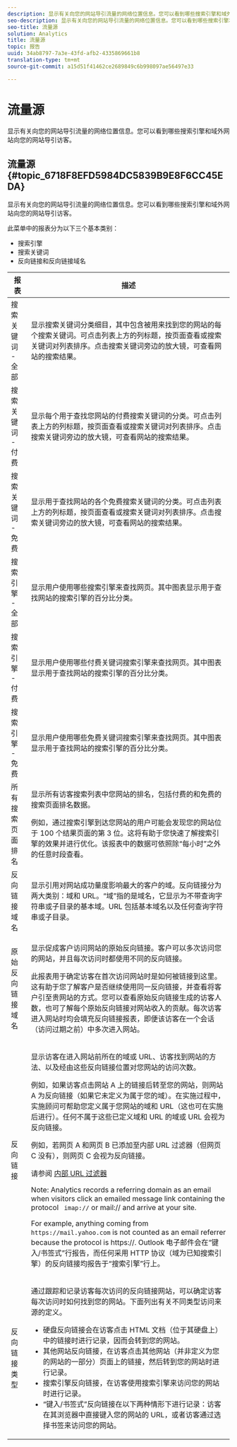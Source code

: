 ```yaml
---
description: 显示有关向您的网站导引流量的网络位置信息。您可以看到哪些搜索引擎和域外网站向您的网站导引访客。
seo-description: 显示有关向您的网站导引流量的网络位置信息。您可以看到哪些搜索引擎和域外网站向您的网站导引访客。
seo-title: 流量源
solution: Analytics
title: 流量源
topic: 报告
uuid: 34ab8797-7a3e-43fd-afb2-4335869661b8
translation-type: tm+mt
source-git-commit: a15d51f41462ce2689849c6b998097ae56497e33

---
```



# 流量源

显示有关向您的网站导引流量的网络位置信息。您可以看到哪些搜索引擎和域外网站向您的网站导引访客。

## 流量源 {#topic_6718F8EFD5984DC5839B9E8F6CC45EDA}

显示有关向您的网站导引流量的网络位置信息。您可以看到哪些搜索引擎和域外网站向您的网站导引访客。

此菜单中的报表分为以下三个基本类别：

* 搜索引擎
* 搜索关键词
* 反向链接和反向链接域名

<table id="table_BF03A24CC90741FB98169742F9D1EB91"> 
 <thead> 
  <tr> 
   <th colname="col1" class="entry"> 报表 </th> 
   <th colname="col2" class="entry"> 描述 </th> 
  </tr> 
 </thead>
 <tbody> 
  <tr> 
   <td colname="col1"> 搜索关键词 - 全部 </td> 
   <td colname="col2"> <p> 显示搜索关键词分类细目，其中包含被用来找到您的网站的每个搜索关键词。可点击列表上方的列标题，按页面查看或搜索关键词对列表排序。点击搜索关键词旁边的放大镜，可查看网站的搜索结果。 </p> </td> 
  </tr> 
  <tr> 
   <td colname="col1"> 搜索关键词 - 付费 </td> 
   <td colname="col2"> <p> 显示每个用于查找您网站的付费搜索关键词的分类。可点击列表上方的列标题，按页面查看或搜索关键词对列表排序。点击搜索关键词旁边的放大镜，可查看网站的搜索结果。 </p> </td> 
  </tr> 
  <tr> 
   <td colname="col1"> 搜索关键词 - 免费 </td> 
   <td colname="col2"> <p> 显示用于查找网站的各个免费搜索关键词的分类。可点击列表上方的列标题，按页面查看或搜索关键词对列表排序。点击搜索关键词旁边的放大镜，可查看网站的搜索结果。 </p> </td> 
  </tr> 
  <tr> 
   <td colname="col1"> 搜索引擎 - 全部 </td> 
   <td colname="col2"> <p> 显示用户使用哪些搜索引擎来查找网页。其中图表显示用于查找网站的搜索引擎的百分比分类。 </p> </td> 
  </tr> 
  <tr> 
   <td colname="col1"> 搜索引擎 - 付费 </td> 
   <td colname="col2"> <p> 显示用户使用哪些付费关键词搜索引擎来查找网页。其中图表显示用于查找网站的搜索引擎的百分比分类。 </p> </td> 
  </tr> 
  <tr> 
   <td colname="col1"> 搜索引擎 - 免费 </td> 
   <td colname="col2"> <p> 显示用户使用哪些免费关键词搜索引擎来查找网页。其中图表显示用于查找网站的搜索引擎的百分比分类。 </p> </td> 
  </tr> 
  <tr> 
   <td colname="col1"> 所有搜索页面排名 </td> 
   <td colname="col2"> <p> 显示所有访客搜索列表中您网站的排名，包括付费的和免费的搜索页面排名数据。 </p> <p>例如，通过搜索引擎到达您网站的用户可能会发现您的网站位于 100 个结果页面的第 3 位。这将有助于您快速了解搜索引擎的效果并进行优化。该报表中的数据可依照除<span class="wintitle">“每小时”</span>之外的任意时段查看。 </p> </td> 
  </tr> 
  <tr> 
   <td colname="col1"> 反向链接域名 </td> 
   <td colname="col2"> <p> 显示引用对网站成功量度影响最大的客户的域。反向链接分为两大类别：域和 URL。“域”指的是域名，它显示为不带查询字符串或子目录的基本域。URL 包括基本域名以及任何查询字符串或子目录。 </p> </td> 
  </tr> 
  <tr> 
   <td colname="col1"> 原始反向链接域名 </td> 
   <td colname="col2"> <p> 显示促成客户访问网站的原始反向链接。客户可以多次访问您的网站，并且每次访问时都使用不同的反向链接。 </p> <p>此报表用于确定访客在首次访问网站时是如何被链接到这里。这有助于您了解客户是否继续使用同一反向链接，并查看将客户引至贵网站的方式。您可以查看原始反向链接生成的访客人数，也可了解每个原始反向链接对网站收入的贡献。<span class="wintitle">每次访客进入网站时均会填充反向链接报表，即便该访客在一个会话（访问过期之前）中多次进入网站。</span> </p> </td> 
  </tr> 
  <tr> 
   <td colname="col1"> 反向链接 </td> 
   <td colname="col2"> <p> 显示访客在进入网站前所在的域或 URL、访客找到网站的方法、以及经由这些反向链接位置对您网站的访问次数。 </p> <p>例如，如果访客点击网站 A 上的链接后转至您的网站，则网站 A 为反向链接（如果它未定义为属于您的域）。在实施过程中，实施顾问可帮助您定义属于您网站的域和 URL（这也可在实施后进行）。任何不属于这些已定义域和 URL 的域或 URL 会视为反向链接。 </p> <p>例如，若网页 A 和网页 B 已添加至内部 URL 过滤器（但网页 C 没有），则网页 C 会视为反向链接。 </p> <p>请参阅 <a href="/help/admin/admin/internal-URL-filter-admin.md"> 内部 URL 过滤器</a></p>  <p>Note: Analytics records a referring domain as an email when visitors click an emailed message link containing the protocol <code> imap://</code> or <span class="filepath"> mail://</span> and arrive at your site. </p> <p>For example, anything coming from <code> https://mail.yahoo.com</code> is not counted as an email referrer because the protocol is <span class="filepath"> https://</span>. Outlook 电子邮件会在<span class="wintitle">“键入/书签式”</span>行报告，而任何采用 HTTP 协议（域为已知搜索引擎）的反向链接均报告于<span class="wintitle">“搜索引擎”</span>行上。 </p> </td> 
  </tr> 
  <tr> 
   <td colname="col1"> 反向链接类型 </td> 
   <td colname="col2"> <p> 通过跟踪和记录访客每次访问的反向链接网站，可以确定访客每次访问时如何找到您的网站。下面列出有关不同类型访问来源的定义。 </p> 
    <ul id="ul_981E224B63A44893BFCCE4110BA941F7"> 
     <li id="li_9CF3A37599D24C628E1FD9C5F014DF0F"> 硬盘反向链接会在访客点击 HTML 文档（位于其硬盘上）中的链接时进行记录，因而会转到您的网站。 </li> 
     <li id="li_7B48C857AE0A48E5A35A73A00B039328"> 其他网站反向链接，在访客点击其他网站（并非定义为您的网站的一部分）页面上的链接，然后转到您的网站时进行记录。 </li> 
     <li id="li_87BCF837F21B43C0B4C9C97C4CBF69A2"> 搜索引擎反向链接，在访客使用搜索引擎来访问您的网站时进行记录。 </li> 
     <li id="li_14A94FA2F4A44F47A810A86F94896162"> “键入/书签式”反向链接在以下两种情形下进行记录：访客在其浏览器中直接键入您的网站的 URL，或者访客通过选择书签来访问您的网站。 </li> 
    </ul> </td> 
  </tr> 
 </tbody> 
</table>
